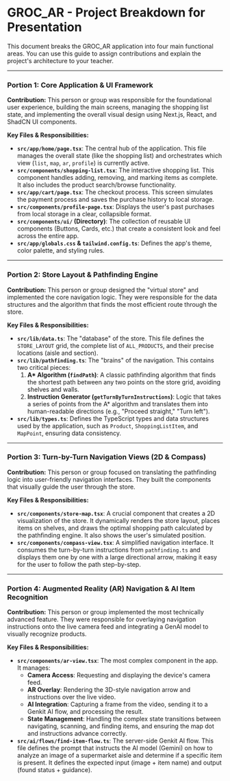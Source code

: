 # GROC_AR - Project Breakdown for Presentation

This document breaks the GROC_AR application into four main functional areas. You can use this guide to assign contributions and explain the project's architecture to your teacher.

---

### Portion 1: Core Application & UI Framework

**Contribution:** This person or group was responsible for the foundational user experience, building the main screens, managing the shopping list state, and implementing the overall visual design using Next.js, React, and ShadCN UI components.

**Key Files & Responsibilities:**
*   **`src/app/home/page.tsx`**: The central hub of the application. This file manages the overall state (like the shopping list) and orchestrates which view (`list`, `map`, `ar`, `profile`) is currently active.
*   **`src/components/shopping-list.tsx`**: The interactive shopping list. This component handles adding, removing, and marking items as complete. It also includes the product search/browse functionality.
*   **`src/app/cart/page.tsx`**: The checkout process. This screen simulates the payment process and saves the purchase history to local storage.
*   **`src/components/profile-page.tsx`**: Displays the user's past purchases from local storage in a clear, collapsible format.
*   **`src/components/ui/` (Directory)**: The collection of reusable UI components (Buttons, Cards, etc.) that create a consistent look and feel across the entire app.
*   **`src/app/globals.css` & `tailwind.config.ts`**: Defines the app's theme, color palette, and styling rules.

---

### Portion 2: Store Layout & Pathfinding Engine

**Contribution:** This person or group designed the "virtual store" and implemented the core navigation logic. They were responsible for the data structures and the algorithm that finds the most efficient route through the store.

**Key Files & Responsibilities:**
*   **`src/lib/data.ts`**: The "database" of the store. This file defines the `STORE_LAYOUT` grid, the complete list of `ALL_PRODUCTS`, and their precise locations (aisle and section).
*   **`src/lib/pathfinding.ts`**: The "brains" of the navigation. This contains two critical pieces:
    1.  **A\* Algorithm (`findPath`)**: A classic pathfinding algorithm that finds the shortest path between any two points on the store grid, avoiding shelves and walls.
    2.  **Instruction Generator (`getTurnByTurnInstructions`)**: Logic that takes a series of points from the A\* algorithm and translates them into human-readable directions (e.g., "Proceed straight," "Turn left").
*   **`src/lib/types.ts`**: Defines the TypeScript types and data structures used by the application, such as `Product`, `ShoppingListItem`, and `MapPoint`, ensuring data consistency.

---

### Portion 3: Turn-by-Turn Navigation Views (2D & Compass)

**Contribution:** This person or group focused on translating the pathfinding logic into user-friendly navigation interfaces. They built the components that visually guide the user through the store.

**Key Files & Responsibilities:**
*   **`src/components/store-map.tsx`**: A crucial component that creates a 2D visualization of the store. It dynamically renders the store layout, places items on shelves, and draws the optimal shopping path calculated by the pathfinding engine. It also shows the user's simulated position.
*   **`src/components/compass-view.tsx`**: A simplified navigation interface. It consumes the turn-by-turn instructions from `pathfinding.ts` and displays them one by one with a large directional arrow, making it easy for the user to follow the path step-by-step.

---

### Portion 4: Augmented Reality (AR) Navigation & AI Item Recognition

**Contribution:** This person or group implemented the most technically advanced feature. They were responsible for overlaying navigation instructions onto the live camera feed and integrating a GenAI model to visually recognize products.

**Key Files & Responsibilities:**
*   **`src/components/ar-view.tsx`**: The most complex component in the app. It manages:
    *   **Camera Access**: Requesting and displaying the device's camera feed.
    *   **AR Overlay**: Rendering the 3D-style navigation arrow and instructions over the live video.
    *   **AI Integration**: Capturing a frame from the video, sending it to a Genkit AI flow, and processing the result.
    *   **State Management**: Handling the complex state transitions between navigating, scanning, and finding items, and ensuring the map dot and instructions advance correctly.
*   **`src/ai/flows/find-item-flow.ts`**: The server-side Genkit AI flow. This file defines the prompt that instructs the AI model (Gemini) on how to analyze an image of a supermarket aisle and determine if a specific item is present. It defines the expected input (image + item name) and output (found status + guidance).

